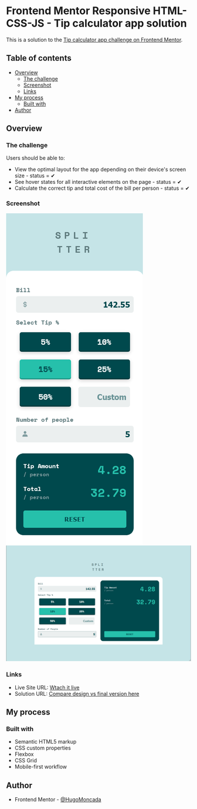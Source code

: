 # Frontend Mentor Responsive HTML-CSS-JS - Tip calculator app solution

This is a solution to the [Tip calculator app challenge on Frontend Mentor](https://www.frontendmentor.io/challenges/tip-calculator-app-ugJNGbJUX). 

## Table of contents

- [Overview](#overview)
  - [The challenge](#the-challenge)
  - [Screenshot](#screenshot)
  - [Links](#links)
- [My process](#my-process)
  - [Built with](#built-with)
- [Author](#author)


## Overview

### The challenge

Users should be able to:

- View the optimal layout for the app depending on their device's screen size - status = ✔
- See hover states for all interactive elements on the page - status = ✔
- Calculate the correct tip and total cost of the bill per person - status = ✔

### Screenshot

![](./images/Mobile.png)
![](./images/Desktop.png)



### Links

- Live Site URL: [Wtach it live](https://tip-calculator-app-gules.vercel.app/)
- Solution URL: [Compare design vs final version here](https://www.frontendmentor.io/solutions/responsive-htmlcssjs-tip-calculator-app-OGPtE0xK8j)

## My process

### Built with

- Semantic HTML5 markup
- CSS custom properties
- Flexbox
- CSS Grid
- Mobile-first workflow

## Author

- Frontend Mentor - [@HugoMoncada](https://www.frontendmentor.io/profile/HugoMoncada)

